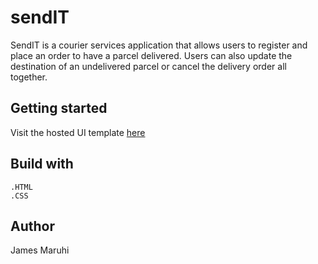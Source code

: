 # sendIT

SendIT is a courier services application that allows users to register and place an order to have a parcel delivered. Users can also update the destination of an undelivered parcel or cancel the delivery order all together. 


## Getting started
Visit the hosted UI template [here](https://matthenge.github.io/SendIT/UI/)
 
	
        
## Build with

    .HTML
    .CSS
    
    
## Author

James Maruhi



